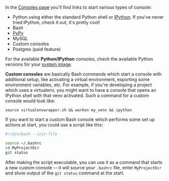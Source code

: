 <!--
.. title: Types of consoles
.. slug: TypesOfConsoles
.. date: 2015-05-13 14:35:28 UTC+01:00
.. tags:
.. category:
.. link:
.. description:
.. type: text
-->

In the [Consoles page](https://www.pythonanywhere.com/consoles/)
you'll find links to start various types of console:

  * Python using either the standard Python shell or [IPython](https://ipython.readthedocs.io/en/stable/). If you've never tried IPython, check it out, it's pretty cool!
  * Bash
  * [PyPy](//pypy.org/)
  * MySQL
  * Custom consoles
  * Postgres (paid feature)
  
For the available **Python/IPython** consoles, check the available Python versions
for your [system image](https://help.pythonanywhere.com/pages/ChangingSystemImage/).

**Custom consoles** are basically Bash commands which start a console with
additional setup, like activating a virtual environment, exporting
some environment variables, etc. For example, if you're developing a
project which uses a virtualenv, you might want to have a console that
opens an IPython shell with that venv activated. Such a command for a
custom console would look like:

    source virtualenvwrapper.sh && workon my_venv && ipython
    
If you want to start a custom Bash console which performs some set up
actions at start, you could use a script like this:

```bash
#!/bin/bash --init-file

source ~/.bashrc
cd MyProjectDir
git status
```

After making the script executable, you can use it as a
command that starts a new custom console -- it will source your
`.bashrc` file, enter `MyProjectDir` and show output of the `git
status` command at the start.
